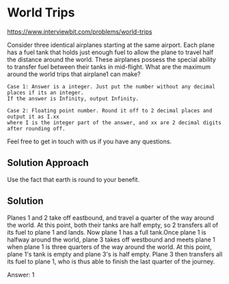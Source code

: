# World Trips

https://www.interviewbit.com/problems/world-trips


Consider three identical airplanes starting at the same airport. Each plane has a fuel tank that holds just enough fuel to allow the plane to travel half the distance around the world. These airplanes possess the special ability to transfer fuel between their tanks in mid-flight. 
What are the maximum around the world trips that airplane1 can make?

```
Case 1: Answer is a integer. Just put the number without any decimal places if its an integer.
If the answer is Infinity, output Infinity.

Case 2: Floating point number. Round it off to 2 decimal places and output it as I.xx
where I is the integer part of the answer, and xx are 2 decimal digits after rounding off.
```

Feel free to get in touch with us if you have any questions.

## Solution Approach

Use the fact that earth is round to your benefit.


## Solution

Planes 1 and 2 take off eastbound, and travel a quarter of the way around the world.
At this point, both their tanks are half empty, so 2 transfers all of its fuel to plane 1 and lands.
Now plane 1 has a full tank.Once plane 1 is halfway around the world, plane 3 takes off
westbound and meets plane 1 when plane 1 is three quarters of the way around the world.
At this point, plane 1's tank is empty and plane 3's is half empty.
Plane 3 then transfers all its fuel to plane 1, who is thus able to finish the last quarter of the journey.

Answer: 1

